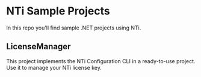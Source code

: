 # NTi Sample Projects

In this repo you'll find sample .NET projects using NTi.

## LicenseManager

This project implements the NTi Configuration CLI in a ready-to-use project. Use it to manage your NTi license key.
